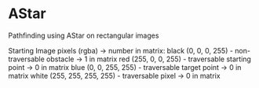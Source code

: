 # AStar
 Pathfinding using AStar on rectangular images

Starting Image pixels (rgba) -> number in matrix:
black (0, 0, 0, 255) - non-traversable obstacle -> 1 in matrix
red (255, 0, 0, 255) - traversable starting point -> 0 in matrix
blue (0, 0, 255, 255) - traversable target point -> 0 in matrix
white (255, 255, 255, 255) - traversable pixel -> 0 in matrix


